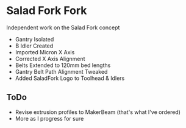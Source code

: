 # Salad Fork Fork
Independent work on the Salad Fork concept
* Gantry Isolated
* B Idler Created
* Imported Micron X Axis
* Corrected X Axis Alignment
* Belts Extended to 120mm bed lengths
* Gantry Belt Path Alignment Tweaked
* Added SaladFork Logo to Toolhead & Idlers
## ToDo
* Revise extrusion profiles to MakerBeam (that's what I've ordered)
* More as I progress for sure
